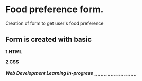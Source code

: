 # Food preference form.

Creation of form to get user's food preference

## Form is created with basic 

**1.HTML**

**2.CSS**

##### Web Development Learning in-progress ⣀⣀⣀⣀⣀⣀⣀⣀⣀⣀⣀⣀⣀ 
